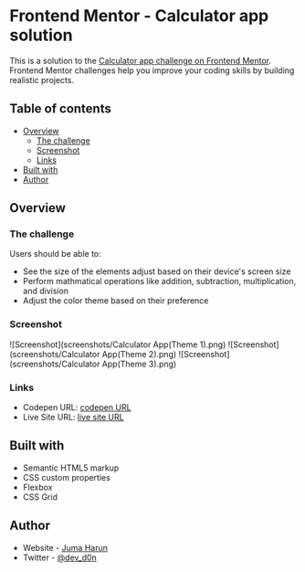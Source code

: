 # Frontend Mentor - Calculator app solution

This is a solution to the [Calculator app challenge on Frontend Mentor](https://www.frontendmentor.io/challenges/calculator-app-9lteq5N29). Frontend Mentor challenges help you improve your coding skills by building realistic projects.

## Table of contents

- [Overview](#overview)
  - [The challenge](#the-challenge)
  - [Screenshot](#screenshot)
  - [Links](#links)
- [Built with](#built-with)
- [Author](#author)

## Overview

### The challenge

Users should be able to:

- See the size of the elements adjust based on their device's screen size
- Perform mathmatical operations like addition, subtraction, multiplication, and division
- Adjust the color theme based on their preference

### Screenshot

![Screenshot](screenshots/Calculator App(Theme 1).png)
![Screenshot](screenshots/Calculator App(Theme 2).png)
![Screenshot](screenshots/Calculator App(Theme 3).png)

### Links

- Codepen URL: [codepen URL](https://codepen.io/don-z3r0/pen/OJvEQEB/)
- Live Site URL: [live site URL](https://jumaharun.github.io/calc-app/)

## Built with

- Semantic HTML5 markup
- CSS custom properties
- Flexbox
- CSS Grid

## Author

- Website - [Juma Harun](https://jumaharun.github.io/jumaHarunPersonalPortfolio/)
- Twitter - [@dev_d0n](https://twitter.com/dev_d0n)
